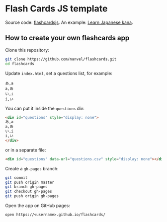 # Flash Cards JS template

Source code: [flashcardsjs](https://github.com/nanvel/flashcardsjs).
An example: [Learn Japanese kana](https://nanvel.github.io/kanalearn/).

## How to create your own flashcards app

Clone this repository:
```bash
git clone https://github.com/nanvel/flashcards.git
cd flashcards
```

Update `index.html`, set a questions list, for example:
```csv
あ,a
a,あ
い,i
i,い
```

You can put it inside the `questions` div:
```html
<div id="questions" style="display: none">
あ,a
a,あ
い,i
i,い
</div>
```
or in a separate file:
```html
<div id="questions" data-url="questions.csv" style="display: none"></div>
```

Create a `gh-pages` branch:
```bash
git commit
git push origin master
git branch gh-pages
git checkout gh-pages
git push origin gh-pages
```

Open the app on GitHub pages:
```
open https://<username>.github.io/flashcards/
```
